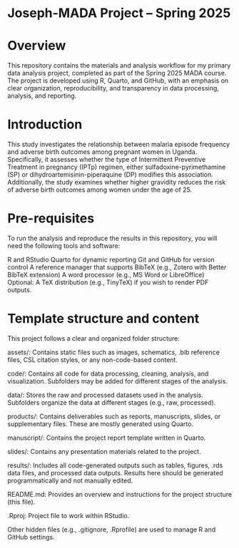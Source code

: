 # Joseph-MADA Project – Spring 2025
 
# Overview
This repository contains the materials and analysis workflow for my primary data analysis project, completed as part of the Spring 2025 MADA course. The project is developed using R, Quarto, and GitHub, with an emphasis on clear organization, reproducibility, and transparency in data processing, analysis, and reporting.

# Introduction
This study investigates the relationship between malaria episode frequency and adverse birth outcomes among pregnant women in Uganda. Specifically, it assesses whether the type of Intermittent Preventive Treatment in pregnancy (IPTp) regimen, either sulfadoxine-pyrimethamine (SP) or dihydroartemisinin-piperaquine (DP) modifies this association. Additionally, the study examines whether higher gravidity reduces the risk of adverse birth outcomes among women under the age of 25.

# Pre-requisites
To run the analysis and reproduce the results in this repository, you will need the following tools and software:

R and RStudio
Quarto for dynamic reporting
Git and GitHub for version control
A reference manager that supports BibTeX (e.g., Zotero with Better BibTeX extension)
A word processor (e.g., MS Word or LibreOffice)
Optional: A TeX distribution (e.g., TinyTeX) if you wish to render PDF outputs.







# Template structure and content

This project follows a clear and organized folder structure:

assets/: Contains static files such as images, schematics, .bib reference files, CSL citation styles, or any non-code-based content.

code/: Contains all code for data processing, cleaning, analysis, and visualization. Subfolders may be added for different stages of the analysis.

data/: Stores the raw and processed datasets used in the analysis. Subfolders organize the data at different stages (e.g., raw, processed).

products/: Contains deliverables such as reports, manuscripts, slides, or supplementary files. These are mostly generated using Quarto.

manuscript/: Contains the project report template written in Quarto.

slides/: Contains any presentation materials related to the project.

results/: Includes all code-generated outputs such as tables, figures, .rds data files, and processed data outputs. Results here should be generated programmatically and not manually edited.

README.md: Provides an overview and instructions for the project structure (this file).

.Rproj: Project file to work within RStudio.

Other hidden files (e.g., .gitignore, .Rprofile) are used to manage R and GitHub settings.










